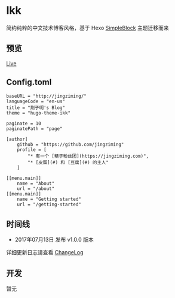 # Ikk

简约纯粹的中文技术博客风格，基于 Hexo [SimpleBlock](https://github.com/jysperm/hexo-theme-simpleblock) 主题迁移而来

## 预览

[Live](http://jingziming.com)

## Config.toml

```
baseURL = "http://jingziming/"
languageCode = "en-us"
title = "荆子明's Blog"
theme = "hugo-theme-ikk"

paginate = 10
paginatePath = "page"

[author]
    github = "https://github.com/jingziming"
    profile = [
        "* 有一个 [精子粉丝团](https://jingziming.com)",
        "* [皮蛋](#) 和 [豆腐](#) 的主人"
    ]

[[menu.main]]
    name = "About"
    url = "/about"
[[menu.main]]
    name = "Getting started"
    url = "/getting-started"
```

## 时间线

* 2017年07月13日 发布 v1.0.0 版本

详细更新日志请查看 [ChangeLog](https://github.com/jingziming/hugo-theme-ikk/blob/master/changelog.md)

## 开发

暂无




